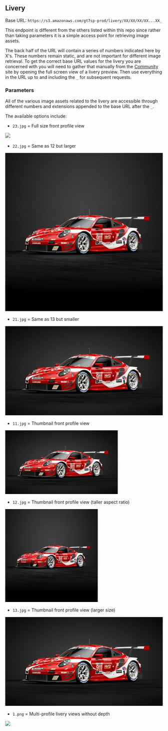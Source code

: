 ## Livery

Base URL: `https://s3.amazonaws.com/gt7sp-prod/livery/XX/XX/XX/XX...XX_`

This endpoint is different from the others listed within this repo since rather than taking parameters it is a simple access point for retrieving image assets. 

The back half of the URL will contain a series of numbers indicated here by X's. These numbers remain static, and are not important for different image retrieval. To get the correct base URL values for the livery you are concerned with you will need to gather that manually from the [Community](https://www.gran-turismo.com/us/gtsport/user/discover/search/carLivery/livery/2937223/1/8575500274217550897) site by opening the full screen view of a livery preview. Then use everything in the URL up to and including the `_` for subsequent requests.

### Parameters

All of the various image assets related to the livery are accessible through different numbers and extensions appended to the base URL after the `_`. 

The available options include:

* `23.jpg` = Full size front profile view

![](../Images/8575500274217550897_23.jpg)

* `22.jpg` = Same as 12 but larger

![](../Images/8575500274217550897_22.jpg)

* `21.jpg` = Same as 13 but smaller

![](../Images/8575500274217550897_21.jpg)

* `11.jpg` = Thumbnail front profile view

![](../Images/8575500274217550897_11.jpg)

* `12.jpg` = Thumbnail front profile view (taller aspect ratio)

![](../Images/8575500274217550897_12.jpg)

* `13.jpg` = Thumbnail front profile view (larger size)

![](../Images/8575500274217550897_13.jpg)

* `1.png`  = Multi-profile livery views without depth

![](../Images/8575500274217550897_1.png)
